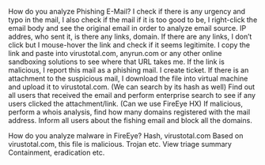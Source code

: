 How do you analyze Phishing E-Mail?
	I check if there is any urgency and typo in the mail, I also check if the mail if it is too good to be,
	I right-click the email body and see the original email in order to analyze email source.
	IP addres, who sent it, is there any links, domain.
	If there are any links, I don’t click but I mouse-hover the link and check if it seems legitimite. 
	I copy the link and paste into virustotal.com, anyrun.com or any other online sandboxing solutions to see where that URL takes me.
	If the link is malicious, I report this mail as a phishing mail. I create ticket.
	If there is an attachment to the suspicious mail, I download the file into virtual machine and upload it to virustotal.com. (We can search by its hash as well)
	Find out all users that received the email and perform enterprise search to see if any users clicked the attachment/link. (Can we use FireEye HX)
	If malicious, perform a whois analysis, find how many domains registered with the mail address.
	Inform all users about the fishing email and block all the domains.

How do you analyze malware in FireEye?
	Hash, virustotal.com
	Based on virustotal.com, this file is malicious. Trojan etc.
	View triage summary
	Containment, eradication etc.

